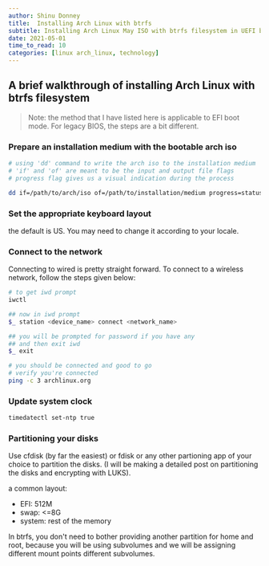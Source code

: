 ```yaml
---
author: Shinu Donney
title:  Installing Arch Linux with btrfs
subtitle: Installing Arch Linux May ISO with btrfs filesystem in UEFI boot mode
date: 2021-05-01
time_to_read: 10
categories: [linux arch_linux, technology]
---
```


## A brief walkthrough of installing Arch Linux with btrfs filesystem

> Note: the method that I have listed here is applicable to EFI boot mode.
For legacy BIOS, the steps are a bit different.

### Prepare an installation medium with the bootable arch iso

```sh
# using 'dd' command to write the arch iso to the installation medium 
# 'if' and 'of' are meant to be the input and output file flags
# progress flag gives us a visual indication during the process

dd if=/path/to/arch/iso of=/path/to/installation/medium progress=status
```

### Set the appropriate keyboard layout

the default is US. You may need to change it according to your locale.

### Connect to the network

Connecting to wired is pretty straight forward. To connect to a wireless
network, follow the steps given below:

```sh
# to get iwd prompt
iwctl  

## now in iwd prompt
$_ station <device_name> connect <network_name>

## you will be prompted for password if you have any
## and then exit iwd
$_ exit

# you should be connected and good to go
# verify you're connected
ping -c 3 archlinux.org
```

### Update system clock

```sh
timedatectl set-ntp true
```

### Partitioning your disks

Use cfdisk (by far the easiest) or fdisk or any other partioning app of your
choice to partition the disks. (I will be making a detailed post on partitioning
the disks and encrypting with LUKS).

a common layout:

- EFI: 512M
- swap: <=8G
- system: rest of the memory

In btrfs, you don't need to bother providing another partition for home and
root, because you will be using subvolumes and we will be assigning different
mount points different subvolumes.
